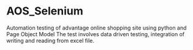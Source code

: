 # AOS_Selenium
Automation testing of advantage online shopping site using python and Page Object Model
The test involves data driven testing, integration of writing and reading from excel file.
